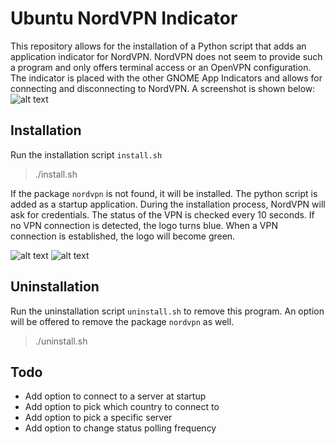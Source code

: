 # Ubuntu NordVPN Indicator
This repository allows for the installation of a Python script that adds an application indicator for NordVPN. NordVPN does not seem to provide such a program and only offers terminal access or an OpenVPN configuration. The indicator is placed with the other GNOME App Indicators and allows for connecting and disconnecting to NordVPN. A screenshot is shown below:
![alt text](https://raw.githubusercontent.com/yorickvanzweeden/Ubuntu-NordVPN-Indicator/master/screenshot.png "Screenshot")


## Installation
Run the installation script ```install.sh```
> ./install.sh

If the package ```nordvpn``` is not found, it will be installed. The python script is added as a startup application. During the installation process, NordVPN will ask for credentials. The status of the VPN is checked every 10 seconds. If no VPN connection is detected, the logo turns blue. When a VPN connection is established, the logo will become green.

![alt text](https://raw.githubusercontent.com/yorickvanzweeden/Ubuntu-NordVPN-Indicator/master/code/nordvpn_disconnected.png "Disconnected logo")  ![alt text](https://raw.githubusercontent.com/yorickvanzweeden/Ubuntu-NordVPN-Indicator/master/code/nordvpn_connected.png "Connected logo")

## Uninstallation
Run the uninstallation script ```uninstall.sh``` to remove this program. An option will be offered to remove the package ```nordvpn``` as well.
> ./uninstall.sh

## Todo
- Add option to connect to a server at startup
- Add option to pick which country to connect to
- Add option to pick a specific server
- Add option to change status polling frequency
